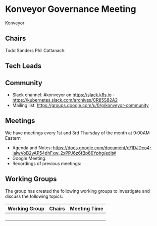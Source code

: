 # Konveyor Governance Meeting

Konveyor

## Chairs
Todd Sanders
Phil Cattanach

## Tech Leads

## Community

* Slack channel: #konveyor on https://slack.k8s.io - https://kubernetes.slack.com/archives/CR85S82A2
* Mailing list: https://groups.google.com/u/0/g/konveyor-community

## Meetings

We have meetings every 1st and 3rd Thursday of the month at 9:00AM Eastern

+ Agenda and Notes: https://docs.google.com/document/d/1DJDco4-ialwVoB2yAP54dhFxw_2xPPJ6z6fBp66Yphg/edit# 
+ Google Meeting: 
+ Recordings of previous meetings: 

## Working Groups

The group has created the following working groups to investigate and discuss the following topics:

| Working Group | Chairs            | Meeting Time                          |
|---------------|------------------|---------------------------------------|
|  | |  |
|  | |  |
|  | |  |
|  | |  |

